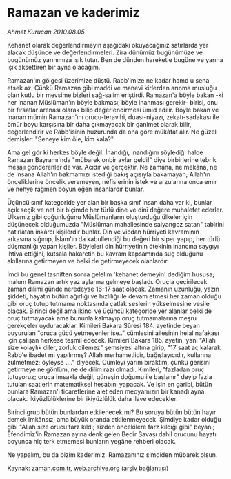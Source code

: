 # Ramazan ve kaderimiz

*Ahmet Kurucan 2010.08.05*

<td class="columnist-detail">
<p>Kehanet olarak değerlendirmeyin aşağıdaki okuyacağınız satırlarda yer alacak düşünce ve değerlendirmeleri. Zira dünümüz bugünümüze ve bugünümüz yarınımıza ışık tutar. Ben de dünden hareketle bugüne ve yarına ışık aksettiren bir ayna olacağım.</p>
<p>
<div id="haberMetinDiv">
<p> Ramazan'ın gölgesi üzerimize düştü. Rabb'imize ne kadar hamd u sena etsek az. Çünkü Ramazan gibi maddi ve manevi kirlerden arınma musluğu olan kutlu bir mevsime bizleri sağ-salim eriştirdi. Ramazan'a böyle bakan -ki her inanan Müslüman'ın böyle bakması, böyle inanması gerekir- birisi, onu bir fırsatlar arenası olarak bilip değerlendirmesi ümid edilir. Böyle bakan ve inanan mümin Ramazan'ını orucu-teravihi, duası-niyazı, zekatı-sadakası ile ömür boyu karşısına bir daha çıkmayacak bir ganimet olarak bilir, değerlendirir ve Rabb'isinin huzurunda da ona göre mükâfat alır. Ne güzel demişler: "Seneye kim öle, kim kala?"
<p> Ama gel gör ki herkes böyle değil. İnandığı, inandığını söylediği halde Ramazan Bayramı'nda "mübarek onbir aylar geldi!" diye birbirlerine tebrik mesajı gönderenler de var. Acıdır ve gerçektir. Ne zamana, ne mekâna, ne de insana Allah'ın bakmamızı istediği bakış açısıyla bakamayan; Allah'ın önceliklerine öncelik veremeyen, nefislerinin istek ve arzularına onca emir ve nehye rağmen boyun eğen insanlardır bunlar.
<p> Üçüncü sınıf kategoride yer alan bir başka sınıf insan daha var ki, bunlar açık seçik ve net bir biçimde her türlü dine ve dinî değere muhalefet ederler. Ülkemiz gibi çoğunluğunu Müslümanların oluşturduğu ülkeler için düşünecek olduğumuzda "Müslüman mahallesinde salyangoz satan" tabirini hatırlatan inkârcı kişilerdir bunlar. Din ve vicdan hürriyeti kavramının arkasına sığınıp, İslam'ın da kabullendiği bu değeri bir siper yapıp, her türlü düşmanlığı yapan kişiler. Böyleleri din hürriyetinin ötekinin inancına saygıyı ihtiva ettiğini, kutsala hakaretin bu kavram kapsamında suç olduğunu akıllarına getirmeyen ve belki de getirmeyecek olanlardır.
<p> İmdi bu genel tasniften sonra gelelim 'kehanet demeyin' dediğim hususa; malum Ramazan artık yaz aylarına gelmeye başladı. Oruçla geçirilecek zaman dilimi günde neredeyse 16-17 saat olacak. Zamanın uzunluğu, yazın şiddeti, hayatın bütün ağırlığı ve hızlılığı ile devam etmesi her zaman olduğu gibi oruç tutup tutmama noktasında çatlak seslerin yükselmesine vesile olacak. Birinci değil ama ikinci ve üçüncü kategoride yer alanlar belki de oruç tutmayacak ama bununla kalmayıp oruç tutmamalarına meşru gerekçeler uyduracaklar. Kimileri Bakara Sûresi 184. ayetinde beyan buyurulan "oruca gücü yetmeyenler ise.." cümlesini ailesinin helal nafakası için çalışan herkese teşmil edecek. Kimileri Bakara 185. ayetin, yani "Allah size kolaylık diler, zorluk dilemez" şemsiyesi altına girip, "17 saat aç kalarak Rabb'e ibadet mi yapılırmış? Allah merhametlidir, bağışlayıcıdır, kullarına zulmetmez; öyleyse ...." diyecek. Cümleyi yarım bıraktım, çünkü gerisini getirmeye ne gönlüm, ne de dilim razı olmadı. Kimileri, "fazladan oruç tutuyoruz; oruca imsakla değil, güneşin doğumu ile başlanır" deyip fazla tutulan saatlerin matematiksel hesabını yapacak. Ve işin en garibi, bütün bunlara Ramazan'ı ticaretlerine alet eden medyamızın bir kanadı ayna olacak. İkiyüzlülüklerine bir ikiyüzlülük daha ilave edecekler.
<p> Birinci grup bütün bunlardan etkilenecek mi? Bu soruya bütün bütün hayır demek imkânsız; ama büyük oranda etkilenmeyecek. Şimdiye kadar olduğu gibi "Allah size orucu farz kıldı; sizden öncekilere farz kıldığı gibi" beyanı; Efendimiz'in Ramazan ayına denk gelen Bedir Savaşı dahil orucunu hayatı boyunca hiç terk etmemesi bunların yegâne rehberi olacak.
<p> Ne yapalım, bu da bizim kaderimiz. Ramazanınız şimdiden mübarek olsun. </p></p></p></p></p></p></div>
</p>
<a href="http://web.archive.org/web/20101225011838/mailto:a.kurucan@zaman.com.tr">
</a></td>

Kaynak: [zaman.com.tr](http://zaman.com.tr/yazar.do?yazino=1012583), [web.archive.org (arşiv bağlantısı)](http://web.archive.org/web/20101225011838/http://zaman.com.tr/yazar.do?yazino=1012583)
